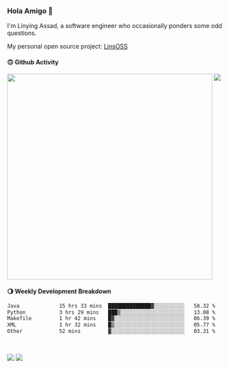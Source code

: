 ### Hola Amigo 🤣   

I'm Linying Assad, a software engineer who occasionally ponders some odd questions.  

My personal open source project: [LinsOSS](https://github.com/linsoss)
 
#### 🙃 Github Activity 
<div>
  <img src="https://github-readme-stats.vercel.app/api?username=al-assad&show_icons=true" align="top" style="display: inline-block;" width="480"/>
  <img src="https://github-readme-stats.vercel.app/api/top-langs/?username=al-assad&hide=css,html&langs_count=8&layout=compact" align="top" style="display: inline-block;"/>
</div>

#### 🌖 Weekly Development Breakdown
<!--START_SECTION:waka-->

```txt
Java             15 hrs 33 mins  ██████████████▓░░░░░░░░░░   58.32 %
Python           3 hrs 29 mins   ███▒░░░░░░░░░░░░░░░░░░░░░   13.08 %
Makefile         1 hr 42 mins    █▓░░░░░░░░░░░░░░░░░░░░░░░   06.39 %
XML              1 hr 32 mins    █▒░░░░░░░░░░░░░░░░░░░░░░░   05.77 %
Other            52 mins         ▓░░░░░░░░░░░░░░░░░░░░░░░░   03.31 %
```

<!--END_SECTION:waka-->

<br>

<a href="https://twitter.com/assad_lin"><img src="https://img.shields.io/badge/Twitter-@assad__lin-blue?style=flat&logo=twitter" /></a>
<a href="https://al-assad.github.io"><img src="https://img.shields.io/badge/Blogs-Linying_Assad's_Blog-yellow?style=flat&logo=github" /></a>

